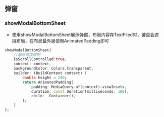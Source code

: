 ## 弹窗

### showModalBottomSheet

- 使用showModalBottomSheet展示弹窗，布局内容存TextFiled时，键盘会遮挡布局，在布局最外层使用AnimatedPadding即可

```dart
showModalBottomSheet(
    //解除高度限制
    isScrollControlled:true,
    context: context,
    backgroundColor: Colors.transparent,
    builder: (BuildContext context) {
        double height = 240;
        return AnimatedPadding(
            padding: MediaQuery.of(context).viewInsets,
            duration: const Duration(milliseconds: 100),
            child:  Container(),
        );
    }
);
```



